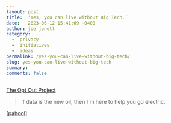 ```yaml
---
layout: post
title:  ‘Yes, you can live without Big Tech.’
date:   2023-06-12 15:41:09 -0400
author: joe jenett
category:
  -  privacy
  -  initiatives
  -  ideas
permalink: /yes-you-can-live-without-big-tech/
slug: yes-you-can-live-without-big-tech
summary: 
comments: false
---
```

<a title="The Opt Out Project" href="https://www.optoutproject.net/">The Opt Out Project</a>
<blockquote><p>If data is the new oil, then I'm here to help you go electric.</p></blockquote>
[<a title="pahool" href="https://pinboard.in/u:pahool">pahool</a>]

<a href="https://brid.gy/publish/mastodon"></a>